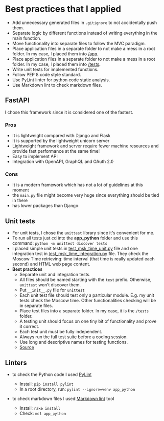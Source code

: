 # Best practices that I applied

- Add unnecessary generated files in `.gitignore` to not accidentally push them.
- Separate logic by different functions instead of writing everything
  in the main function.
- Move functionality into separate files to follow the MVC paradigm.
- Place application files in a separate folder to not make a mess in a root folder.
  In my case, I placed them into [/app](app).
- Place application files in a separate folder to not make a mess in a root folder.
  In my case, I placed them into [/tests](tests).
- Write unit tests for implemented functions.
- Follow PEP 8 code style standard.
- Use PyLint linter for python code static analysis.
- Use Markdown lint to check markdown files.

## FastAPI

I chose this framework since it is considered one of the fastest.

### Pros

- It is lightweight compared with Django and Flask
- It is supported by the lightweight unicorn server
- Lightweight framework and server require fewer machine resources
  and provide fast performance at the same time!
- Easy to implement API
- Integration with OpenAPI, GraphQL and OAuth 2.0

### Cons

- It is a modern framework which has not a lot of guidelines at this moment
- the `main.py` file might become very huge since everything should be tied in there
- has lower packages than Django

## Unit tests

- For unit tests, I chose the `unittest` library since it's convenient for me.
- To run all tests just cd into the **app_python** folder and use this command:
  `python -m unittest discover tests`
- I placed simple unit tests in
  [test_msk_time_unit.py](tests/test_msk_time_unit.py) file and one integration
  test in [test_msk_time_integration.py](tests/test_msk_time_integration.py) file.
  They check the Moscow Time retrieving: time interval
  (that time is really updated each second) and HTML web page content.
- **Best practices**
   - Separate unit and integration tests.
   - All files should be named starting with the `test` prefix.
     Otherwise, `unittest` won't discover them.
   - Put `__init__.py` file for `unittest`
   - Each unit test file should test only a particular module.
     E.g. my unit tests check the Moscow time. Other functionalities checking
     will be in separate files.
   - Place test files into a separate folder. In my case, it is the `/tests` folder.
   - A testing unit should focus on one tiny bit of functionality and prove it correct.
   - Each test unit must be fully independent.
   - Always run the full test suite before a coding session.
   - Use long and descriptive names for testing functions.
   - [Source](https://docs.python-guide.org/writing/tests/)

## Linters

- to check the Python code I used [PyLint](https://pypi.org/project/pylint/)
   - Install: `pip install pylint`
   - In a root directory, run: `pylint --ignore=venv app_python`

- to check markdown files I used
  [Markdown lint](https://github.com/markdownlint/markdownlint) tool
   - Install: `rake install`
   - Check: `mdl app_python`

